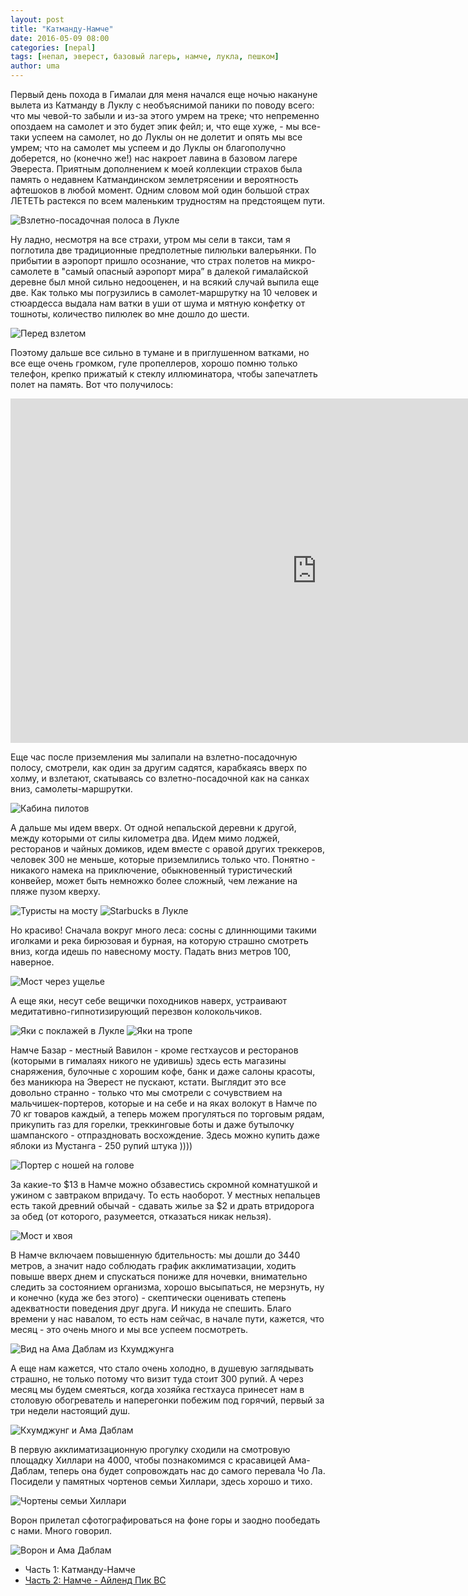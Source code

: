 ```yaml
---
layout: post
title: "Катманду-Намче"
date: 2016-05-09 08:00
categories: [nepal]
tags: [непал, эверест, базовый лагерь, намче, лукла, пешком]
author: uma
---
```


Первый день похода в Гималаи для меня начался еще ночью накануне вылета из Катманду в Луклу с необъяснимой паники по поводу всего: что мы чевой-то забыли и из-за этого умрем на треке; что непременно опоздаем на самолет и это будет эпик фейл; и, что еще хуже, - мы все-таки успеем на самолет, но до Луклы он не долетит и опять мы все умрем; что на самолет мы успеем и до Луклы он благополучно доберется, но (конечно же!) нас накроет лавина в базовом лагере Эвереста. Приятным дополнением к моей коллекции страхов была память о недавнем Катмандинском землетрясении и вероятность афтешоков в любой момент. Одним словом мой один большой страх ЛЕТЕТЬ растекся по всем маленьким трудностям на предстоящем пути.

![Взлетно-посадочная полоса в Лукле](photo_8742.jpg)

Ну ладно, несмотря на все страхи, утром мы сели в такси, там я поглотила две традиционные предполетные пилюльки валерьянки. По прибытии в аэропорт пришло осознание, что страх полетов на микро-самолете в "самый опасный аэропорт мира” в далекой гималайской деревне был мной сильно недооценен, и на всякий случай выпила еще две. Как только мы погрузились в самолет-маршрутку на 10 человек и стюардесса выдала нам ватки в уши от шума и мятную конфетку от тошноты, количество пилюлек во мне дошло до шести.

![Перед взлетом](photo_8472.jpg)

Поэтому дальше все сильно в тумане и в приглушенном ватками, но все еще очень громком, гуле пропеллеров, хорошо помню только телефон, крепко прижатый к стеклу иллюминатора, чтобы запечатлеть полет на память. Вот что получилось:

<div class="pw youtube">
<iframe width="980" height="551" src="https://www.youtube.com/embed/5Xu1jveRdVk" frameborder="0" allowfullscreen></iframe>
</div>

Еще час после приземления мы залипали на взлетно-посадочную полосу, смотрели, как один за другим садятся, карабкаясь вверх по холму, и взлетают, скатываясь со взлетно-посадочной как на санках вниз, самолеты-маршрутки.

![Кабина пилотов](photo_8639.jpg)

А дальше мы идем вверх. От одной непальской деревни к другой, между которыми от силы километра два. Идем мимо лоджей, ресторанов и чайных домиков, идем вместе с оравой других треккеров, человек 300 не меньше, которые приземлились только что. Понятно - никакого намека на приключение, обыкновенный туристический конвейер, может быть немножко более сложный, чем лежание на пляже пузом кверху.

![Туристы на мосту](photo_8850.jpg)
![Starbucks в Лукле](photo_8766.jpg)

Но красиво! Сначала вокруг много леса: сосны с длиннющими такими иголками и река бирюзовая и бурная, на которую страшно смотреть вниз, когда идешь по навесному мосту. Падать вниз метров 100, наверное.

![Мост через ущелье](photo_4705.jpg)

А еще яки, несут себе вещички походников наверх, устраивают медитативно-гипнотизирующий перезвон колокольчиков.

![Яки с поклажей в Лукле](photo_8760.jpg)
![Яки на тропе](photo_4697.jpg)

Намче Базар - местный Вавилон - кроме гестхаусов и ресторанов (которыми в гималаях никого не удивишь) здесь есть магазины снаряжения, булочные с хорошим кофе, банк и даже салоны красоты, без маникюра на Эверест не пускают, кстати. Выглядит это все довольно странно - только что мы смотрели с сочувствием на  мальчишек-портеров, которые и на себе и на яках волокут в Намче по 70 кг товаров каждый, а теперь можем прогуляться по торговым рядам, прикупить газ для горелки, треккинговые боты и даже бутылочку шампанского - отпраздновать восхождение. Здесь можно купить даже яблоки из Мустанга - 250 рупий штука ))))

![Портер с ношей на голове](photo_8860.jpg)

За какие-то $13  в Намче можно обзавестись скромной комнатушкой и ужином с завтраком впридачу. То есть наоборот. У местных непальцев есть такой древний обычай - сдавать жилье за $2 и драть втридорога за обед (от которого, разумеется, отказаться никак нельзя).

![Мост и хвоя](photo_8780.jpg)

В Намче включаем повышенную бдительность: мы дошли до 3440 метров, а значит надо соблюдать график акклиматизации, ходить повыше вверх днем и спускаться пониже для ночевки, внимательно следить за состоянием организма, хорошо высыпаться, не мерзнуть, ну и конечно (куда же без этого) - скептически оценивать степень адекватности поведения друг друга. И никуда не спешить. Благо времени у нас навалом, то есть нам сейчас, в начале пути, кажется, что месяц - это очень много и мы все успеем посмотреть.

![Вид на Ама Даблам из Кхумджунга](photo_8884.jpg)

А еще нам кажется, что стало очень холодно, в душевую заглядывать страшно, не только потому что визит туда стоит 300 рупий. А через месяц мы будем смеяться, когда хозяйка гестхауса принесет нам в столовую обогреватель и наперегонки побежим под горячий, первый за три недели настоящий душ.

![Кхумджунг и Ама Даблам](photo_8896.jpg)

В первую акклиматизационную прогулку сходили на смотровую площадку Хиллари на 4000, чтобы познакомимся с красавицей Ама-Даблам, теперь она будет сопровождать нас до самого перевала Чо Ла. Посидели у памятных чортенов семьи Хиллари, здесь хорошо и тихо.

![Чортены семьи Хиллари](photo_8928.jpg)

Ворон прилетал сфотографироваться на фоне горы и заодно пообедать с нами. Много говорил.

![Ворон и Ама Даблам](photo_8911.jpg)


- Часть 1: Катманду-Намче
- [Часть 2: Намче - Айленд Пик BC](/namche-island-peak/)
